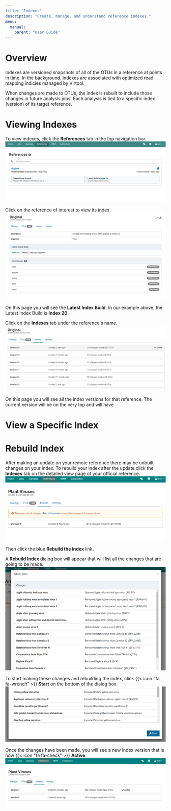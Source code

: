 ```yaml
---
title: "Indexes"
description: "Create, manage, and understand reference indexes."
menu:
  manual:
    parent: "User Guide"
---
```


# Overview

Indexes are versioned snapshots of all of the OTUs in a reference at points in time. In the background, indexes are associated with optimized read mapping indicies managed by Virtool.

When changes are made to OTUs, the index is rebuilt to include those changes in future analysis jobs. Each analysis is tied to a specific index (version) of its target reference.

# Viewing Indexes

To view indexes, click the **References** tab in the top navigation bar.
![References Overview Page](references.png)

Click on the reference of interest to view its index.
![Original Reference](original.png)

On this page you will see the **Latest Index Build**. In our example above, the Latest Index Build is **Index 20**. 

Click on the **Indexes** tab under the reference's name.
![Indexes Overveiw](indexes_overview.png)

On this page you will see all the index versions for that reference. The current version will be on the very top and will have

# View a Specific Index

# Rebuild Index

After making an update on your remote reference there may be unbuilt changes on your index. To rebuild your index after the update click the **Indexes** tab on the detailed view page of your official reference.
![Rebuild Index](rebuild_index.png) 

Then click the blue **Rebuild the index** link. 

A **Rebuild Index** dialog box will appear that will list all the changes that are going to be made. 
![Rebuild index dialog box](rebuild_index_dialog.png)

To start making these changes and rebuilding the index, click {{< icon "fa fa-wrench" >}} **Start** on the bottom of the dialog box.
![Start button to rebuild index](start_rebuild.png)

Once the changes have been made, you will see a new index version that is now {{< icon "fa fa-check" >}} **Active**.  
![Version 1 index active](active_index.png)